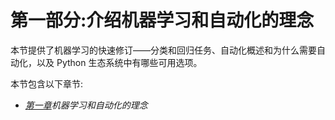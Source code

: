 # 第一部分:介绍机器学习和自动化的理念

本节提供了机器学习的快速修订——分类和回归任务、自动化概述和为什么需要自动化，以及 Python 生态系统中有哪些可用选项。

本节包含以下章节:

*   [*第一章*](B16954_01_Final_SK_ePub.xhtml#_idTextAnchor014)*机器学习和自动化的理念*
